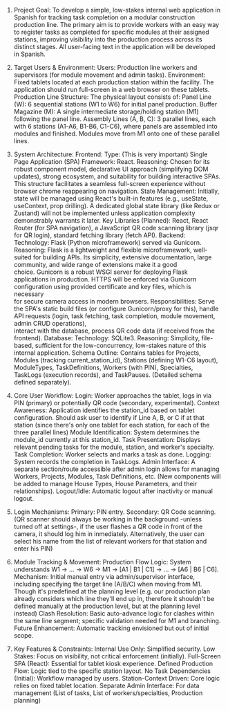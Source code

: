 1. Project Goal:
To develop a simple, low-stakes internal web application in Spanish for tracking task completion on a modular construction production line. The primary aim is to provide workers with an easy way to register tasks as completed for specific modules at their assigned stations, improving visibility into the production process across its distinct stages. All user-facing text in the application will be developed in Spanish.

2. Target Users & Environment:
Users: Production line workers and supervisors (for module movement and admin tasks).
Environment: Fixed tablets located at each production station within the facility. The application should run full-screen in a web browser on these tablets.
Production Line Structure: The physical layout consists of:
Panel Line (W): 6 sequential stations (W1 to W6) for initial panel production.
Buffer Magazine (M): A single intermediate storage/holding station (M1) following the panel line.
Assembly Lines (A, B, C): 3 parallel lines, each with 6 stations (A1-A6, B1-B6, C1-C6), where panels are assembled into modules and finished. Modules move from M1 onto one of these parallel lines.
3. System Architecture:
Frontend:
Type: (This is very important) Single Page Application (SPA)
Framework: React.
Reasoning: Chosen for its robust component model, declarative UI approach (simplifying DOM updates), strong ecosystem, and suitability for building interactive SPAs. This structure facilitates a seamless full-screen experience without browser chrome reappearing on navigation.
State Management: Initially, state will be managed using React's built-in features (e.g., useState, useContext, prop drilling). A dedicated global state library (like Redux or Zustand) will not be implemented unless application complexity demonstrably warrants it later.
Key Libraries (Planned): React, React Router (for SPA navigation), a JavaScript QR code scanning library (jsqr for QR login), standard fetching library (fetch API).
Backend:
Technology: Flask (Python microframework) served via Gunicorn.
Reasoning: Flask is a lightweight and flexible microframework, well-suited for building APIs. Its simplicity, extensive documentation, large community, and wide range of extensions make it a good      
choice. Gunicorn is a robust WSGI server for deploying Flask applications in production. HTTPS will be enforced via Gunicorn configuration using provided certificate and key files, which is necessary  
for secure camera access in modern browsers.
Responsibilities: Serve the SPA's static build files (or configure Gunicorn/proxy for this), handle API requests (login, task fetching, task completion, module movement, admin CRUD operations),        
interact with the database, process QR code data (if received from the frontend).
Database:
Technology: SQLite3.
Reasoning: Simplicity, file-based, sufficient for the low-concurrency, low-stakes nature of this internal application.
Schema Outline: Contains tables for Projects, Modules (tracking current_station_id), Stations (defining W1-C6 layout), ModuleTypes, TaskDefinitions, Workers (with PIN), Specialties, TaskLogs (execution records), and TaskPauses. (Detailed schema defined separately).
4. Core User Workflow:
Login: Worker approaches the tablet, logs in via PIN (primary) or potentially QR code (secondary, experimental).
Context Awareness: Application identifies the station_id based on tablet configuration. Should ask user to identify if Line A, B, or C if at that station (since there's only one tablet for each station, for each of the three parallel lines)
Module Identification: System determines the module_id currently at this station_id.
Task Presentation: Displays relevant pending tasks for the module, station, and worker's specialty.
Task Completion: Worker selects and marks a task as done.
Logging: System records the completion in TaskLogs.
Admin Interface: A separate section/route accessible after admin login allows for managing Workers, Projects, Modules, Task Definitions, etc. (New components will be added to manage House Types, House Parameters, and their relationships).
Logout/Idle: Automatic logout after inactivity or manual logout.
5. Login Mechanisms:
Primary: PIN entry.
Secondary: QR Code scanning. (QR scanner should always be working in the background -unless turned off at settings-, if the user flashes a QR code in front of the camera, it should log him in inmediately. Alternatively, the user can select his name from the list of relevant workers for that station and enter his PIN)
6. Module Tracking & Movement:
Production Flow Logic: System understands W1 -> ... -> W6 -> M1 -> [A1 | B1 | C1] -> ... -> [A6 | B6 | C6].
Mechanism: Initial manual entry via admin/supervisor interface, including specifying the target line (A/B/C) when moving from M1. Though it's predefined at the planning level (e.g. our production plan already considers which line they'll end up in, therefore it shouldn't be defined manually at the production level, but at the planning level instead)
Clash Resolution: Basic auto-advance logic for clashes within the same line segment; specific validation needed for M1 and branching.
Future Enhancement: Automatic tracking envisioned but out of initial scope.
7. Key Features & Constraints:
Internal Use Only: Simplified security.
Low Stakes: Focus on visibility, not critical enforcement (initially).
Full-Screen SPA (React): Essential for tablet kiosk experience.
Defined Production Flow: Logic tied to the specific station layout.
No Task Dependencies (Initial): Workflow managed by users.
Station-Context Driven: Core logic relies on fixed tablet location.
Separate Admin Interface: For data management (List of tasks, List of workers/specialties, Production planning)
